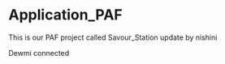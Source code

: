 # Application_PAF
This is our PAF project called Savour_Station update by nishini

Dewmi connected


